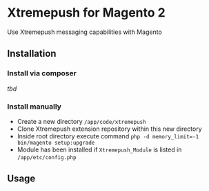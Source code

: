 # Xtremepush for Magento 2

Use Xtremepush messaging capabilities with Magento

## Installation

### Install via composer
*tbd*

### Install manually
- Create a new directory `/app/code/xtremepush`
- Clone Xtremepush extension repository within this new directory
- Inside root directory execute command `php -d memory_limit=-1 bin/magento setup:upgrade`
- Module has been installed if `Xtremepush_Module` is listed in `/app/etc/config.php` 


## Usage